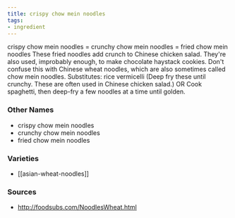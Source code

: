 ```yaml
---
title: crispy chow mein noodles
tags:
- ingredient
---
```

crispy chow mein noodles = crunchy chow mein noodles = fried chow mein noodles These fried noodles add crunch to Chinese chicken salad. They're also used, improbably enough, to make chocolate haystack cookies. Don't confuse this with Chinese wheat noodles, which are also sometimes called chow mein noodles. Substitutes: rice vermicelli (Deep fry these until crunchy. These are often used in Chinese chicken salad.) OR Cook spaghetti, then deep-fry a few noodles at a time until golden.

### Other Names

* crispy chow mein noodles
* crunchy chow mein noodles
* fried chow mein noodles

### Varieties

* [[asian-wheat-noodles]]

### Sources
* http://foodsubs.com/NoodlesWheat.html

